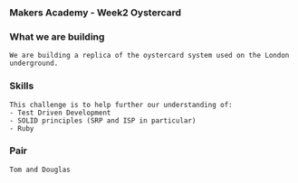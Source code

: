 ### Makers Academy - Week2 Oystercard

### What we are building
    We are building a replica of the oystercard system used on the London underground.

### Skills
    This challenge is to help further our understanding of:
    - Test Driven Development
    - SOLID principles (SRP and ISP in particular)
    - Ruby
    
### Pair
    Tom and Douglas


